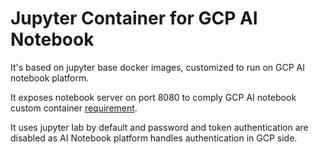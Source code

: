 # Jupyter Container for GCP AI Notebook

It's based on jupyter base docker images, customized to run on GCP AI notebook platform.

It exposes notebook server on port 8080 to comply GCP AI notebook custom container [requirement](https://cloud.google.com/notebooks/docs/custom-container).

It uses jupyter lab by default and password and token authentication are disabled as AI Notebook platform handles authentication in GCP side.